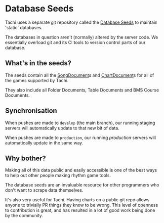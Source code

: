 # Database Seeds

Tachi uses a separate git repository called the [Database Seeds](https://github.com/tng-dev/tachi-database-seeds) to maintain 'static' databases.

The databases in question aren't (normally) altered by the server code. We essentially overload git and its CI tools to version control parts of our database.

## What's in the seeds?

The seeds contain all the [SongDocument](../../schemas/song.md)s and [ChartDocument](../../schemas/chart.md)s for all of the games supported by Tachi.

They also include all Folder Documents, Table Documents and BMS Course Documents.

## Synchronisation

When pushes are made to `develop` (the main branch), our running staging servers will automatically update to that new bit of data.

When pushes are made to `production`, our running *production* servers will automatically update in the same way.

## Why bother?

Making all of this data public and easily accessible is one of the best ways to help out other people making rhythm game tools.

The database seeds are an invaluable resource for other programmers who don't want to scrape data themselves.

It's also very useful for Tachi. Having charts on a public git repo allows anyone to trivially PR things they know to be wrong.
This level of openness to contribution is great, and has resulted in a lot of good work being done by the community.
